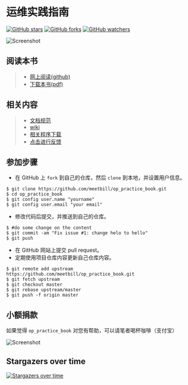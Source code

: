 # 运维实践指南

[![GitHub stars](https://img.shields.io/github/stars/meetbill/op_practice_book.svg?style=social&label=Star)](https://github.com/meetbill/op_practice_book/stargazers)
[![GitHub forks](https://img.shields.io/github/forks/meetbill/op_practice_book.svg?style=social&label=Fork)](https://github.com/meetbill/op_practice_book/fork)
[![GitHub watchers](https://img.shields.io/github/watchers/meetbill/op_practice_book.svg?style=social&label=Watch)](https://github.com/meetbill/op_practice_book/watchers)

![Screenshot](./images/ops.jpg)

## 阅读本书

> * [网上阅读(github)](https://github.com/meetbill/op_practice_book/blob/master/SUMMARY.md)
> * [下载本书(pdf)](https://www.gitbook.com/download/pdf/book/billwang139967/op_practice_book)

## 相关内容

> * [文档规范](./standard.md)
> * [wiki](https://github.com/meetbill/op_practice_book/wiki)
> * [相关程序下载](https://github.com/meetbill/op_practice_code)
> * [点击进行反馈](https://github.com/meetbill/op_practice_book/issues)

## 参加步骤

* 在 GitHub 上 `fork` 到自己的仓库，然后 `clone` 到本地，并设置用户信息。
```
$ git clone https://github.com/meetbill/op_practice_book.git
$ cd op_practice_book
$ git config user.name "yourname"
$ git config user.email "your email"
```
* 修改代码后提交，并推送到自己的仓库。
```
$ #do some change on the content
$ git commit -am "Fix issue #1: change helo to hello"
$ git push
```
* 在 GitHub 网站上提交 pull request。
* 定期使用项目仓库内容更新自己仓库内容。
```
$ git remote add upstream https://github.com/meetbill/op_practice_book.git
$ git fetch upstream
$ git checkout master
$ git rebase upstream/master
$ git push -f origin master
```

## 小额捐款

如果觉得 `op_practice_book` 对您有帮助，可以请笔者喝杯咖啡（支付宝）

![Screenshot](images/5.jpg)

## Stargazers over time

[![Stargazers over time](https://starchart.cc/meetbill/op_practice_book.svg)](https://starchart.cc/meetbill/op_practice_book)
